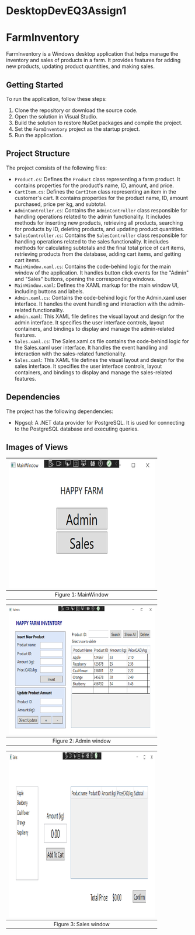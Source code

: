 ﻿# DesktopDevEQ3Assign1

# FarmInventory

FarmInventory is a Windows desktop application that helps manage the inventory and sales of products in a farm. It provides features for adding new products, updating product quantities, and making sales.

## Getting Started

To run the application, follow these steps:

1. Clone the repository or download the source code.
2. Open the solution in Visual Studio.
3. Build the solution to restore NuGet packages and compile the project.
4. Set the `FarmInventory` project as the startup project.
5. Run the application.

## Project Structure

The project consists of the following files:

- `Product.cs`: Defines the `Product` class representing a farm product. It contains properties for the product's name, ID, amount, and price.
- `CartItem.cs`: Defines the `CartItem` class representing an item in the customer's cart. It contains properties for the product name, ID, amount purchased, price per kg, and subtotal.
- `AdminController.cs`: Contains the `AdminController` class responsible for handling operations related to the admin functionality. It includes methods for inserting new products, retrieving all products, searching for products by ID, deleting products, and updating product quantities.
- `SalesController.cs`: Contains the `SalesController` class responsible for handling operations related to the sales functionality. It includes methods for calculating subtotals and the final total price of cart items, retrieving products from the database, adding cart items, and getting cart items.
- `MainWindow.xaml.cs`: Contains the code-behind logic for the main window of the application. It handles button click events for the "Admin" and "Sales" buttons, opening the corresponding windows.
- `MainWindow.xaml`: Defines the XAML markup for the main window UI, including buttons and labels.
- `Admin.xaml.cs`: Contains the code-behind logic for the Admin.xaml user interface. It handles the event handling and interaction with the admin-related functionality.
- `Admin.xaml`: This XAML file defines the visual layout and design for the admin interface. It specifies the user interface controls, layout containers, and bindings to display and manage the admin-related features.
- `Sales.xaml.cs`: The Sales.xaml.cs file contains the code-behind logic for the Sales.xaml user interface. It handles the event handling and interaction with the sales-related functionality.
- `Sales.xaml`: This XAML file defines the visual layout and design for the sales interface. It specifies the user interface controls, layout containers, and bindings to display and manage the sales-related features.

## Dependencies

The project has the following dependencies:

- Npgsql: A .NET data provider for PostgreSQL. It is used for connecting to the PostgreSQL database and executing queries.

## Images of Views

|<img src="images/MainWindow.PNG" alt="image" width="400" height="350">|
|:--:|
|Figure 1: MainWindow|

|<img src="images/Admin.PNG" alt="image" width="400" height="350">|
|:--:|
|Figure 2: Admin window|

|<img src="images/Sales.png" alt="image" width="400" height="450">|
|:--:|
|Figure 3: Sales window|